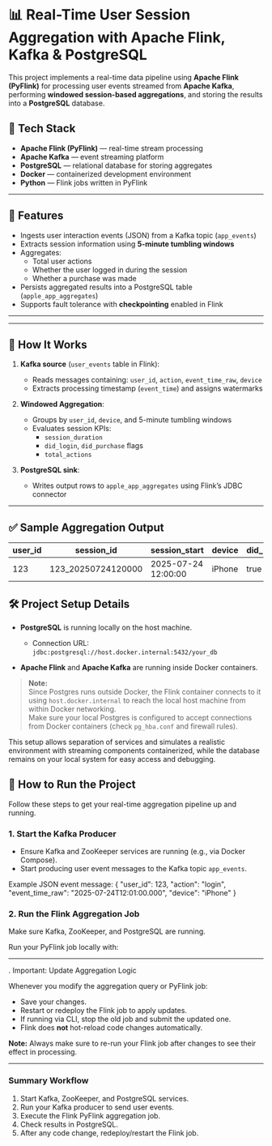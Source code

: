 # 📊 Real-Time User Session Aggregation with Apache Flink, Kafka & PostgreSQL

This project implements a real-time data pipeline using **Apache Flink (PyFlink)** for processing user events streamed from **Apache Kafka**, performing **windowed session-based aggregations**, and storing the results into a **PostgreSQL** database.

## 🔧 Tech Stack

- **Apache Flink (PyFlink)** — real-time stream processing
- **Apache Kafka** — event streaming platform
- **PostgreSQL** — relational database for storing aggregates
- **Docker** — containerized development environment
- **Python** — Flink jobs written in PyFlink

---

## 🚀 Features

- Ingests user interaction events (JSON) from a Kafka topic (`app_events`)
- Extracts session information using **5-minute tumbling windows**
- Aggregates:
  - Total user actions
  - Whether the user logged in during the session
  - Whether a purchase was made
- Persists aggregated results into a PostgreSQL table (`apple_app_aggregates`)
- Supports fault tolerance with **checkpointing** enabled in Flink

---


---

## 🧠 How It Works

1. **Kafka source** (`user_events` table in Flink):
   - Reads messages containing: `user_id`, `action`, `event_time_raw`, `device`
   - Extracts processing timestamp (`event_time`) and assigns watermarks

2. **Windowed Aggregation**:
   - Groups by `user_id`, `device`, and 5-minute tumbling windows
   - Evaluates session KPIs:
     - `session_duration`
     - `did_login`, `did_purchase` flags
     - `total_actions`

3. **PostgreSQL sink**:
   - Writes output rows to `apple_app_aggregates` using Flink’s JDBC connector

---

## ✅ Sample Aggregation Output

| user_id | session_id        | session_start      | device | did_login | did_purchase | total_actions |
|---------|-------------------|--------------------|--------|-----------|---------------|----------------|
| 123     | 123_20250724120000 | 2025-07-24 12:00:00 | iPhone | true      | false         | 5              |


## 🛠️ Project Setup Details

- **PostgreSQL** is running locally on the host machine.
  - Connection URL: `jdbc:postgresql://host.docker.internal:5432/your_db`

- **Apache Flink** and **Apache Kafka** are running inside Docker containers.

> **Note:**  
> Since Postgres runs outside Docker, the Flink container connects to it using `host.docker.internal` to reach the local host machine from within Docker networking.  
> Make sure your local Postgres is configured to accept connections from Docker containers (check `pg_hba.conf` and firewall rules).

This setup allows separation of services and simulates a realistic environment with streaming components containerized, while the database remains on your local system for easy access and debugging.

## 🚀 How to Run the Project

Follow these steps to get your real-time aggregation pipeline up and running.

### 1. Start the Kafka Producer

- Ensure Kafka and ZooKeeper services are running (e.g., via Docker Compose).
- Start producing user event messages to the Kafka topic `app_events`.

Example JSON event message:
{
"user_id": 123,
"action": "login",
"event_time_raw": "2025-07-24T12:01:00.000",
"device": "iPhone"
}

### 2. Run the Flink Aggregation Job

Make sure Kafka, ZooKeeper, and PostgreSQL are running.

Run your PyFlink job locally with:


---

. Important: Update Aggregation Logic

Whenever you modify the aggregation query or PyFlink job:

- Save your changes.
- Restart or redeploy the Flink job to apply updates.
- If running via CLI, stop the old job and submit the updated one.
- Flink does **not** hot-reload code changes automatically.

**Note:** Always make sure to re-run your Flink job after changes to see their effect in processing.

---

### Summary Workflow

1. Start Kafka, ZooKeeper, and PostgreSQL services.
2. Run your Kafka producer to send user events.
3. Execute the Flink PyFlink aggregation job.
4. Check results in PostgreSQL.
5. After any code change, redeploy/restart the Flink job.











